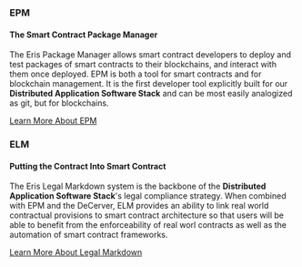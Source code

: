 ### EPM

#### The Smart Contract Package Manager

The Eris Package Manager allows smart contract developers to deploy and test packages of smart contracts to their blockchains, and interact with them once deployed. EPM is both a tool for smart contracts and for blockchain management. It is the first developer tool explicitly built for our **Distributed Application Software Stack** and can be most easily analogized as git, but for blockchains.

<a type="button" class="btn btn-eris btn-default btn-lg btn-block" href="https://epm.io">Learn More About EPM</a>

### ELM

#### Putting the Contract Into Smart Contract

The Eris Legal Markdown system is the backbone of the **Distributed Application Software Stack**'s legal compliance strategy. When combined with EPM and the DeCerver, ELM provides an ability to link real world contractual provisions to smart contract architecture so that users will be able to benefit from the enforceability of real worl contracts as well as the automation of smart contract frameworks.

<a type="button" class="btn btn-eris btn-default btn-lg btn-block" href="https://lmd.io">Learn More About Legal Markdown</a>
